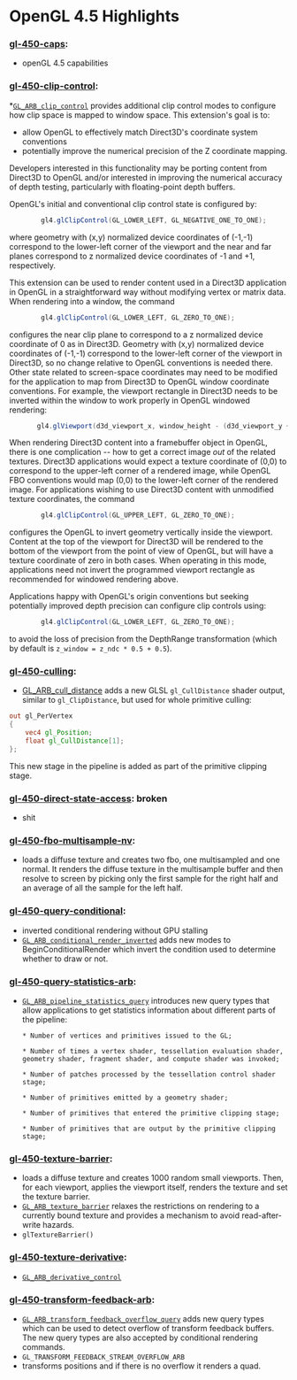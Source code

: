 # OpenGL 4.5 Highlights

### [gl-450-caps](https://github.com/elect86/jogl-samples/blob/master/jogl-samples/src/tests/gl_450/Gl_450_caps.java):

* openGL 4.5 capabilities

### [gl-450-clip-control](https://github.com/elect86/jogl-samples/blob/master/jogl-samples/src/tests/gl_450/Gl_450_clip_control.java):

*[`GL_ARB_clip_control`](https://www.opengl.org/registry/specs/ARB/clip_control.txt) provides additional clip control modes to configure how clip space is mapped to window space.  This extension's goal is to:
   * allow OpenGL to effectively match Direct3D's coordinate system conventions
   * potentially improve the numerical precision of the Z coordinate mapping.

Developers interested in this functionality may be porting content from Direct3D to OpenGL and/or interested in improving the numerical accuracy of depth testing, particularly with floating-point depth buffers.

OpenGL's initial and conventional clip control state is configured by:
```java
        gl4.glClipControl(GL_LOWER_LEFT, GL_NEGATIVE_ONE_TO_ONE);
```
where geometry with (x,y) normalized device coordinates of (-1,-1) correspond to the lower-left corner of the viewport and the near and far planes correspond to z normalized device coordinates of -1 and +1, respectively.

This extension can be used to render content used in a Direct3D application in OpenGL in a straightforward way without modifying vertex or matrix data.  When rendering into a window, the command
```java
        gl4.glClipControl(GL_LOWER_LEFT, GL_ZERO_TO_ONE);
```
configures the near clip plane to correspond to a z normalized device coordinate of 0 as in Direct3D.  Geometry with (x,y) normalized device coordinates of (-1,-1) correspond to the lower-left corner of the viewport in Direct3D, so no change relative to OpenGL conventions is needed there. Other state related to screen-space coordinates may need to be modified for the application to map from Direct3D to OpenGL window coordinate conventions.  For example, the viewport rectangle in Direct3D needs to be inverted within the window to work properly in OpenGL windowed rendering:
```java
       gl4.glViewport(d3d_viewport_x, window_height - (d3d_viewport_y + d3d_viewport_height), d3d_viewport_width, d3d_viewport_height);
```
When rendering Direct3D content into a framebuffer object in OpenGL, there is one complication -- how to get a correct image *out* of the related textures.  Direct3D applications would expect a texture coordinate of (0,0) to correspond to the upper-left corner of a rendered image, while OpenGL FBO conventions would map (0,0) to the lower-left corner of the rendered image.  For applications wishing to use Direct3D content with unmodified texture coordinates, the command
```java
        gl4.glClipControl(GL_UPPER_LEFT, GL_ZERO_TO_ONE);
```
configures the OpenGL to invert geometry vertically inside the viewport. Content at the top of the viewport for Direct3D will be rendered to the bottom of the viewport from the point of view of OpenGL, but will have a <t> texture coordinate of zero in both cases.  When operating in this mode, applications need not invert the programmed viewport rectangle as recommended for windowed rendering above.

Applications happy with OpenGL's origin conventions but seeking potentially improved depth precision can configure clip controls using:
```java
        gl4.glClipControl(GL_LOWER_LEFT, GL_ZERO_TO_ONE);
```
to avoid the loss of precision from the DepthRange transformation (which by default is `z_window = z_ndc * 0.5 + 0.5`).

### [gl-450-culling](https://github.com/elect86/jogl-samples/blob/master/jogl-samples/src/tests/gl_450/Gl_450_culling.java):

* [GL_ARB_cull_distance](https://www.opengl.org/registry/specs/ARB/cull_distance.txt) adds a new GLSL `gl_CullDistance` shader output, similar to `gl_ClipDistance`, but used for whole primitive culling:
```glsl
out gl_PerVertex
{
    vec4 gl_Position;
    float gl_CullDistance[1];
};
```
This new stage in the pipeline is added as part of the primitive clipping stage.

### [gl-450-direct-state-access](https://github.com/elect86/jogl-samples/blob/master/jogl-samples/src/tests/gl_450/Gl_450_direct_state_access.java): broken

* shit

### [gl-450-fbo-multisample-nv](https://github.com/elect86/jogl-samples/blob/master/jogl-samples/src/tests/gl_450/Gl_450_fbo_multisample_explicit.java):

* loads a diffuse texture and creates two fbo, one multisampled and one normal. It renders the diffuse texture in the 
multisample buffer and then resolve to screen by picking only the first sample for the right half and an average of all
the sample for the left half.
 
### [gl-450-query-conditional](https://github.com/elect86/jogl-samples/blob/master/jogl-samples/src/tests/gl_450/Gl_450_query_conditional.java):

* inverted conditional rendering without GPU stalling
* [`GL_ARB_conditional_render_inverted`](https://www.opengl.org/registry/specs/ARB/conditional_render_inverted.txt) adds 
new modes to BeginConditionalRender which invert the condition used to determine whether to draw or not.
 
### [gl-450-query-statistics-arb](https://github.com/elect86/jogl-samples/blob/master/jogl-samples/src/tests/gl_450/Gl_450_query_statistics_arb.java):

* [`GL_ARB_pipeline_statistics_query`](https://www.opengl.org/registry/specs/ARB/pipeline_statistics_query.txt) introduces 
new query types that allow applications to get statistics information about different parts of the pipeline:

      * Number of vertices and primitives issued to the GL;

      * Number of times a vertex shader, tessellation evaluation shader, geometry shader, fragment shader, and compute shader was invoked;

      * Number of patches processed by the tessellation control shader stage;

      * Number of primitives emitted by a geometry shader;

      * Number of primitives that entered the primitive clipping stage;

      * Number of primitives that are output by the primitive clipping stage;

### [gl-450-texture-barrier](https://github.com/elect86/jogl-samples/blob/master/jogl-samples/src/tests/gl_450/Gl_450_texture_barrier.java):

* loads a diffuse texture and creates 1000 random small viewports. Then, for each viewport, applies the viewport itself, 
renders the texture and set the texture barrier.
* [`GL_ARB_texture_barrier`](https://www.opengl.org/registry/specs/ARB/texture_barrier.txt) relaxes the restrictions on 
rendering to a currently bound texture and provides a mechanism to avoid read-after-write hazards.
* `glTextureBarrier()`

### [gl-450-texture-derivative](https://github.com/elect86/jogl-samples/blob/master/jogl-samples/src/tests/gl_450/Gl_450_texture_derivative.java):

* [`GL_ARB_derivative_control`](https://www.opengl.org/registry/specs/ARB/derivative_control.txt)

### [gl-450-transform-feedback-arb](https://github.com/elect86/jogl-samples/blob/master/jogl-samples/src/tests/gl_450/Gl_450_transform_feedback_arb.java):

* [`GL_ARB_transform_feedback_overflow_query`](https://www.opengl.org/registry/specs/ARB/transform_feedback_overflow_query.txt) 
adds new query types which can be used to detect overflow of transform feedback buffers. The new query types are also 
accepted by conditional rendering commands.
* `GL_TRANSFORM_FEEDBACK_STREAM_OVERFLOW_ARB`
* transforms positions and if there is no overflow it renders a quad.
